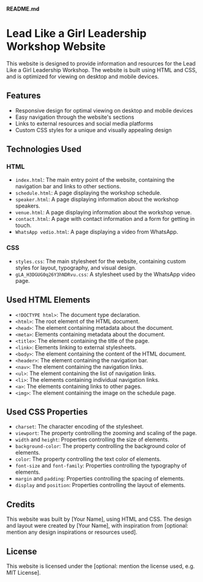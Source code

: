 **README.md**

# Lead Like a Girl Leadership Workshop Website

This website is designed to provide information and resources for the Lead Like a Girl Leadership Workshop. The website is built using HTML and CSS, and is optimized for viewing on desktop and mobile devices.

## Features

* Responsive design for optimal viewing on desktop and mobile devices
* Easy navigation through the website's sections
* Links to external resources and social media platforms
* Custom CSS styles for a unique and visually appealing design

## Technologies Used

### HTML

* `index.html`: The main entry point of the website, containing the navigation bar and links to other sections.
* `schedule.html`: A page displaying the workshop schedule.
* `speaker.html`: A page displaying information about the workshop speakers.
* `venue.html`: A page displaying information about the workshop venue.
* `contact.html`: A page with contact information and a form for getting in touch.
* `WhatsApp vedio.html`: A page displaying a video from WhatsApp.

### CSS

* `styles.css`: The main stylesheet for the website, containing custom styles for layout, typography, and visual design.
* `gLA_H3DGUG0q26Y3hNDRvu.css`: A stylesheet used by the WhatsApp video page.

## Used HTML Elements

* `<!DOCTYPE html>`: The document type declaration.
* `<html>`: The root element of the HTML document.
* `<head>`: The element containing metadata about the document.
* `<meta>`: Elements containing metadata about the document.
* `<title>`: The element containing the title of the page.
* `<link>`: Elements linking to external stylesheets.
* `<body>`: The element containing the content of the HTML document.
* `<header>`: The element containing the navigation bar.
* `<nav>`: The element containing the navigation links.
* `<ul>`: The element containing the list of navigation links.
* `<li>`: The elements containing individual navigation links.
* `<a>`: The elements containing links to other pages.
* `<img>`: The element containing the image on the schedule page.

## Used CSS Properties

* `charset`: The character encoding of the stylesheet.
* `viewport`: The property controlling the zooming and scaling of the page.
* `width` and `height`: Properties controlling the size of elements.
* `background-color`: The property controlling the background color of elements.
* `color`: The property controlling the text color of elements.
* `font-size` and `font-family`: Properties controlling the typography of elements.
* `margin` and `padding`: Properties controlling the spacing of elements.
* `display` and `position`: Properties controlling the layout of elements.

## Credits

This website was built by [Your Name], using HTML and CSS. The design and layout were created by [Your Name], with inspiration from [optional: mention any design inspirations or resources used].

## License

This website is licensed under the [optional: mention the license used, e.g. MIT License].
